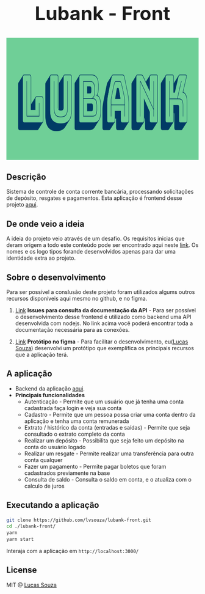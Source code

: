<h1 style="font-size:50px" align="center">Lubank - Front</h1>

<p align="center">
  <img src="https://raw.githubusercontent.com/lvsouza/lubank-front/master/docs/logo-lubank.png" height="320" alt="Logo lubank" />
</p>


## Descrição

Sistema de controle de conta corrente bancária, processando solicitações de depósito, resgates e pagamentos. Esta aplicação é frontend desse projeto [aqui](https://github.com/lvsouza/lubank-backend).


## De onde veio a ideia
A ideia do projeto veio através de um desafio. Os requisitos inicias que deram origem a todo este conteúdo pode ser encontrado aqui neste [link](https://docs.google.com/document/d/109Des7J2tU1Gk_Tg8gwvgAsSm2hm1abN8XNAydOZVts/edit?usp=sharing). Os nomes e os logo tipos forande desenvolvidos apenas para dar uma identidade extra ao projeto.


## Sobre o desenvolvimento
Para ser possível a conslusão deste projeto foram utilizados algums outros recursos disponíveis aqui mesmo no github, e no figma.


1. [Link](https://github.com/lvsouza/lubank-backend/issues?q=is%3Aissue+is%3Aclosed) **Issues para consulta da documentação da API** - Para ser possível o desenvolvimento desse frontend é utilizado como backend uma API desenvolvida com nodejs. No link acima você poderá encontrar toda a documentação necessária para as conexões.

2. [Link](https://www.figma.com/file/bfGY4OUuswbhz7DMn1Y6Mr/Lubank?node-id=0%3A1) **Protótipo no figma** - Para facilitar o desenvolvimento, eu([Lucas Souza](https://github.com/lvsouza)) desenvolvi um protótipo que exemplifica os principais recursos que a aplicação terá.


## A aplicação

  - Backend da aplicação [aqui](https://github.com/lvsouza/lubank-backend).
- **Principais funcionalidades**
  - Autenticação - Permite que um usuário que já tenha uma conta cadastrada faça login e veja sua conta
  - Cadastro - Permite que um pessoa possa criar uma conta dentro da aplicação e tenha uma conta remunerada
  - Extrato / histórico da conta (entradas e saídas) - Permite que seja consultado o extrato completo da conta
  - Realizar um depósito - Possibilita que seja feito um depósito na conta do usuário logado
  - Realizar um resgate - Permite realizar uma transferência para outra conta qualquer
  - Fazer um pagamento - Permite pagar boletos que foram cadastrados previamente na base
  - Consulta de saldo - Consulta o saldo em conta, e o atualiza com o calculo de juros


## Executando a aplicação
```BASH
git clone https://github.com/lvsouza/lubank-front.git
cd ./lubank-front/
yarn
yarn start
```
Interaja com a aplicação em `http://localhost:3000/`


## License
MIT @ [Lucas Souza](https://github.com/lvsouza)
